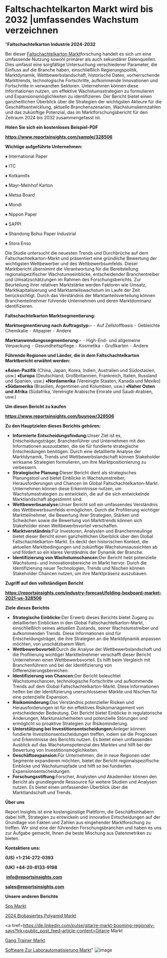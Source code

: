 # Faltschachtelkarton Markt wird bis 2032 |umfassendes Wachstum verzeichnen

"<strong><b>Faltschachtelkarton Industrie 2024-2032</b></strong>

Bei dieser <a href=https://www.reportsinsights.com/sample/328506>Faltschachtelkarton Markt</a>forschung handelt es sich um eine umfassende Nutzung sowohl primärer als auch sekundärer Datenquellen. Dies umfasst eine sorgfältige Untersuchung verschiedener Parameter, die Einfluss auf die Branche haben, einschließlich Regierungspolitik, Marktdynamik, Wettbewerbslandschaft, historische Daten, vorherrschende Markttrends, technologische Fortschritte, aufkommende Innovationen und Fortschritte in verwandten Sektoren. Unternehmen können diese Informationen nutzen, um effektive Wachstumsstrategien zu formulieren und Expansionsmöglichkeiten zu identifizieren. Der Bericht bietet einen ganzheitlichen Überblick über die Strategien der wichtigsten Akteure für die Geschäftsentwicklung, aktuelle Branchenszenarien, Wachstumskennzahlen und das zukünftige Potenzial, das im Marktforschungsbericht für den Zeitraum 2024 bis 2032 zusammengefasst ist.

<strong><b>Holen Sie sich ein kostenloses Beispiel-PDF</b></strong>

<a href=https://www.reportsinsights.com/sample/328506><strong><u>https://www.reportsinsights.com/sample/328506</u></strong></a>

<strong>Wichtige aufgeführte Unternehmen:</strong>

♦ International Paper

♦ ITC

♦ Kotkamills

♦ Mayr-Melnhof Karton

♦ Metsa Board

♦ Mondi

♦ Nippon Paper

♦ SAPPI

♦ Shandong Bohui Paper Industrial

♦ Stora Enso

Die Studie untersucht die neuesten Trends und Durchbrüche auf dem Faltschachtelkarton-Markt und präsentiert eine gründliche Bewertung der wichtigsten Wettbewerber und des Wettbewerbsumfelds. Dieser Marktbericht übernimmt die Verantwortung für die Bereitstellung regionalspezifischer Wachstumseinblicke, entscheidender Branchentreiber und Umsatzschätzungen im Rahmen des Forschungsberichts. Zur Beurteilung ihrer relativen Marktstärke werden Faktoren wie Umsatz, Marktkapitalisierung und Marktanteilswachstum im Laufe der Zeit berücksichtigt. Durch das Verständnis der Marktanteilsverteilung können Branchenteilnehmer führende Unternehmen und deren Marktdominanz identifizieren.

<strong>Faltschachtelkarton Marktsegmentierung:</strong>

<strong>Marktsegmentierung nach Auftragstyp:-</strong>
⁃ Auf Zellstoffbasis
⁃ Gebleichte Chemikalie
⁃ Altpapier
⁃ Andere

<strong>Marktanwendungssegmentierung:-</strong>
⁃ High-End- und allgemeine Verpackung
⁃ Gesundheitspflege
⁃ Kosmetika
⁃ Grußkarten
⁃ Andere

<strong><b>Führende Regionen und Länder, die in dem Faltschachtelkarton Marktbericht erwähnt werden:</b></strong>

<strong><b>♦Asien-Pazifik</b></strong> (China, Japan, Korea, Indien, Australien und Südostasien, usw.)
<strong><b>♦Europa</b></strong> (Deutschland, Großbritannien, Frankreich, Italien, Russland und Spanien, usw.)
♦<strong><b>Nordamerika</b></strong> (Vereinigte Staaten, Kanada und Mexiko)
<strong><b>♦Südamerika</b></strong> (Brasilien, Argentinien und Kolumbien, usw.)
<strong><b>♦Naher Osten und Afrika</b></strong> (Südafrika, Vereinigte Arabische Emirate und Saudi-Arabien, usw.)

<strong>Um diesen Bericht zu kaufen</strong>

<a href=https://www.reportsinsights.com/buynow/328506><strong><u>https://www.reportsinsights.com/buynow/328506</u></strong></a>

<strong><b>Zu den Hauptzielen dieses Berichts gehören:</b></strong>
<ul>
  <li><b></b><strong><b>Informierte Entscheidungsfindung:</b></strong>Unser Ziel ist es, Entscheidungsträger, Branchenführer und Unternehmen mit den Informationen auszustatten, die sie für fundierte strategische Entscheidungen benötigen. Durch eine detaillierte Analyse der Marktdynamik, Trends und Wettbewerbslandschaft können Stakeholder wirksame Strategien formulieren, um ihre Marktpositionierung zu verbessern.</li>
  <li><b></b><strong><b>Strategische Planung:</b></strong>Dieser Bericht dient als strategisches Planungstool und bietet Einblicke in Wachstumstreiber, Herausforderungen und Chancen im Global Faltschachtelkarton-Markt. Unternehmen können diese Erkenntnisse nutzen, um Wachstumsstrategien zu entwickeln, die auf die sich entwickelnde Marktlandschaft abgestimmt sind.</li>
  <li><b></b><strong><b>Wettbewerbsanalyse:</b></strong>Unser Bericht soll ein umfassendes Verständnis des Wettbewerbsumfelds ermöglichen. Durch die Profilierung wichtiger Marktteilnehmer, die Bewertung ihrer Strategien, Stärken und Schwächen sowie die Bewertung von Markttrends können sich Stakeholder einen Wettbewerbsvorteil verschaffen.</li>
  <li><b></b><strong><b>Marktverständnis:</b></strong>Für Investoren, Analysten und Branchenneulinge bietet dieser Bericht einen ganzheitlichen Überblick über den Global Faltschachtelkarton-Markt. Es deckt den historischen Kontext, die aktuellen Marktbedingungen und zukünftige Wachstumsaussichten ab und fördert so ein klares Verständnis der Dynamik der Branche.</li>
  <li><b></b><strong><b>Identifizierung von Wachstumschancen:</b></strong>Der Bericht hebt potenzielle Wachstums- und Innovationsbereiche im Markt hervor. Durch die Identifizierung neuer Technologien, Trends und Nischen können Stakeholder Chancen nutzen, um ihre Marktpräsenz auszubauen.</li>
</ul>
<strong>Zugriff auf den vollständigen Bericht</strong>

<a href=https://reportsinsights.com/industry-forecast/folding-boxboard-market-2021-us-328506><strong>https://reportsinsights.com/industry-forecast/folding-boxboard-market-2021-us-328506</strong></a>

<strong><b>Ziele dieses Berichts</b></strong>
<ul>
  <li><b></b><strong><b>Strategische Einblicke:</b></strong>Der Erwerb dieses Berichts bietet Zugang zu detaillierten Einblicken in den Global Faltschachtelkarton-Markt, einschließlich seines aktuellen Zustands, seiner Wachstumstreiber und aufkommenden Trends. Diese Informationen sind für Entscheidungsträger, die ihre Strategien an die Marktdynamik anpassen möchten, von unschätzbarem Wert.</li>
  <li><b></b><strong><b>Wettbewerbsvorteil:</b></strong>Durch die Analyse der Wettbewerbslandschaft und die Profilierung wichtiger Marktteilnehmer verschafft dieser Bericht Unternehmen einen Wettbewerbsvorteil. Es hilft beim Vergleich mit Branchenführern und bei der Identifizierung von Differenzierungsbereichen.</li>
  <li><b></b><strong><b>Identifizierung von Chancen:</b></strong>Der Bericht beleuchtet Wachstumschancen, technologische Fortschritte und aufkommende Trends auf dem Global Faltschachtelkarton-Markt. Diese Informationen helfen bei der Identifizierung unerschlossener Märkte und Nischen für eine potenzielle Expansion.</li>
  <li><b></b><strong><b>Risikominderung:</b></strong>Das Verständnis potenzieller Risiken und Herausforderungen ist für ein effektives Risikomanagement von entscheidender Bedeutung. Der Bericht bietet Einblicke in regulatorische Änderungen, Marktunsicherheiten und potenzielle Störungen und ermöglicht so proaktive Strategien zur Risikominderung.</li>
  <li><b></b><strong><b>Unterstützung bei Investitionsentscheidungen:</b></strong>Anleger können fundierte Investitionsentscheidungen treffen, indem sie die Prognosen und Erkenntnisse des Berichts nutzen. Es bietet einen umfassenden Ausblick auf das Wachstumspotenzial des Marktes und hilft bei der Bewertung von Investitionsmöglichkeiten.</li>
  <li><b></b><strong><b>Geschäftsexpansion:</b></strong>Für Unternehmen, die in neue Regionen oder Segmente expandieren möchten, bietet der Bericht regionalspezifische Einblicke und Wachstumspfade und hilft so bei fundierten Expansionsentscheidungen.</li>
  <li><b></b><strong><b>Forschungsstiftung:</b></strong>Forscher, Analysten und Akademiker können den Bericht als grundlegende Ressource für weitere Studien und Analysen nutzen. Es bietet einen umfassenden Überblick über die Marktlandschaft und Trends.</li>
</ul>
<strong>Über uns</strong>

Report Insights ist eine kostengünstige Plattform, die Geschäftsinhabern dabei hilft, Strategien zu entwickeln und innovative Entscheidungen auf der Grundlage von Fakten und Zahlen aus eingehender Marktforschung zu treffen. Wir sind eine der führenden Forschungsbranchen und haben es uns zur Aufgabe gemacht, Ihnen die beste Mischung aus Datenmetriken zu bieten.

<strong>Kontaktiere uns:</strong>

<strong>(US) +1-214-272-0393</strong>

<strong>(UK) +44-20-8133-9198</strong>

<strong> </strong><a href=info@reportsinsights.com><strong><u>info@reportsinsights.com</u></strong></a>

<a href=sales@reportsinsights.com><strong><u>sales@reportsinsights.com</u></strong></a>

<strong>Unsere anderen Berichte</strong>

<a href=https://de.linkedin.com/pulse/sps-markt-%C3%BCberblick-%C3%BCber-einen-regionalen-ansatz-cskdc/>Sps Markt</a>

<a href=https://de.linkedin.com/pulse/2024-biobasiertes-polyamid-markt-berichtsübersicht-hf1zf/>2024 Biobasiertes Polyamid Markt</a>

<a href=https://de.linkedin.com/pulse/gitarre-markt-booming-regionaly-says?trk=public_post_feed-article-content>Gitarre Markt</a>

<a href=https://de.linkedin.com/pulse/gang-trainer-markt-analyse-2024-pestl-wachstum-anteil-abwzc/>Gang Trainer Markt</a>

<a href=https://de.linkedin.com/pulse/software-zur-laborautomatisierung-markt-2023-6b76c/>Software Zur Laborautomatisierung Markt</a>"
![image](https://github.com/Jaayaachit/RItrends/assets/158452289/9196b219-1891-42c1-8359-ba4b4947c090)
